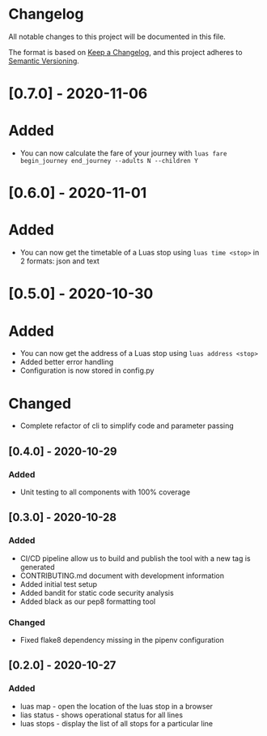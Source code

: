 
# Changelog

All notable changes to this project will be documented in this file.

The format is based on [Keep a Changelog](https://keepachangelog.com/en/1.0.0/),
and this project adheres to [Semantic Versioning](https://semver.org/spec/v2.0.0.html).

# [0.7.0] - 2020-11-06

# Added

- You can now calculate the fare of your journey with `luas fare begin_journey end_journey --adults N --children Y`

# [0.6.0] - 2020-11-01

# Added

- You can now get the timetable of a Luas stop using `luas time <stop>` in 2 formats: json and text

# [0.5.0] - 2020-10-30

# Added

- You can now get the address of a Luas stop using `luas address <stop>`
- Added better error handling
- Configuration is now stored in config.py

# Changed

- Complete refactor of cli to simplify code and parameter passing

## [0.4.0] - 2020-10-29

### Added

- Unit testing to all components with 100% coverage

## [0.3.0] - 2020-10-28

### Added

- CI/CD pipeline allow us to build and publish the tool with a new tag is generated
- CONTRIBUTING.md document with development information
- Added initial test setup
- Added bandit for static code security analysis
- Added black as our pep8 formatting tool

### Changed

- Fixed flake8 dependency missing in the pipenv configuration

## [0.2.0] - 2020-10-27

### Added

- luas <line> map <stop> - open the location of the luas stop in a browser
- lias <line> status - shows operational status for all lines
- luas <line> stops - display the list of all stops for a particular line